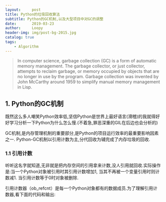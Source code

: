 ```yaml
---
layout:     post
title: Python的垃圾回收算法
subtitle: Python的GC机制,以及大型项目中对GC的调整
date:       2019-03-23
author:     Loopy
header-img: img/post-bg-2015.jpg
catalog: true
tags:
    - Algorithm
---
```


> In computer science, garbage collection (GC) is a form of automatic memory management. The garbage collector, or just collector, attempts to reclaim garbage, or memory occupied by objects that are no longer in use by the program. Garbage collection was invented by John McCarthy around 1959 to simplify manual memory management in Lisp.

## 1. Python的GC机制
既然这么多人嘲笑Python效率低,坚信Python是世界上最好语言(滑稽)的我就得好好学习分析一下Python为什么怎么慢.(不着急,罪恶深重的GIL在后边也会分析的)

GC机制,是内存管理机制的重要部分,是Python的项目运行效率的最重要影响因素之一. Python-GC机制以引用计数为主,分代回收为辅完成了内存垃圾的回收.

### 1.1 引用计数
听听这名字就知道,无非就是把内存空间的引用拿来计数,没人引用就回收.实际操作是:当一个Python对象被引用时其引用计数增加1, 当其不再被一个变量引用时则计数减1. 当引用计数等于0时对象被删除.

引用计数器（ob_refcnt）是每一个Python对象都有的数据成员.为了理解引用计数器,看下面的代码和输出:

